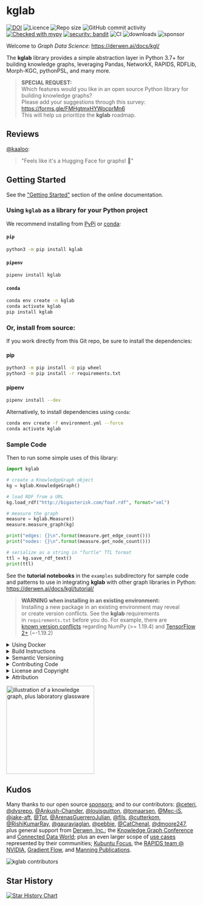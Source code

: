 # kglab

[![DOI](https://zenodo.org/badge/DOI/10.5281/zenodo.6360664.svg)](https://doi.org/10.5281/zenodo.6360664)
![Licence](https://img.shields.io/github/license/DerwenAI/kglab)
![Repo size](https://img.shields.io/github/repo-size/DerwenAI/kglab)
![GitHub commit activity](https://img.shields.io/github/commit-activity/w/DerwenAI/kglab?style=plastic)
[![Checked with mypy](http://www.mypy-lang.org/static/mypy_badge.svg)](http://mypy-lang.org/)
[![security: bandit](https://img.shields.io/badge/security-bandit-yellow.svg)](https://github.com/PyCQA/bandit)
![CI](https://github.com/DerwenAI/kglab/workflows/CI/badge.svg)
![downloads](https://img.shields.io/pypi/dm/kglab)
![sponsor](https://img.shields.io/github/sponsors/ceteri)


Welcome to *Graph Data Science*:
<https://derwen.ai/docs/kgl/>

The **kglab** library provides a simple abstraction layer in Python 3.7+
for building knowledge graphs, leveraging Pandas, NetworkX, RAPIDS, RDFLib,
Morph-KGC, pythonPSL, and many more.

> **SPECIAL REQUEST:**  
> Which features would you like in an open source Python library for building knowledge graphs?  
> Please add your suggestions through this survey:  
> https://forms.gle/FMHgtmxHYWocprMn6  
> This will help us prioritize the **kglab** roadmap.


## Reviews

[@kaaloo](https://github.com/kaaloo): 
> "Feels like it's a Hugging Face for graphs! 🤯"


## Getting Started

See the ["Getting Started"](https://derwen.ai/docs/kgl/start/)
section of the online documentation.


### Using `kglab` as a library for your Python project

We recommend installing from [PyPi](https://pypi.python.org/pypi/kglab) or [conda](https://anaconda.org/anaconda/conda):

#### `pip`

```bash
python3 -m pip install kglab
```

#### `pipenv`

```bash
pipenv install kglab
```

#### `conda`
```bash
conda env create -n kglab
conda activate kglab
pip install kglab
```

### Or, install from source:

If you work directly from this Git repo, be sure to install the 
dependencies:

#### pip

```bash
python3 -m pip install -U pip wheel
python3 -m pip install -r requirements.txt
```

#### pipenv

```bash
pipenv install --dev
```

Alternatively, to install dependencies using `conda`:

```bash
conda env create -f environment.yml --force
conda activate kglab
```

### Sample Code

Then to run some simple uses of this library:

```python
import kglab

# create a KnowledgeGraph object
kg = kglab.KnowledgeGraph()

# load RDF from a URL
kg.load_rdf("http://bigasterisk.com/foaf.rdf", format="xml")

# measure the graph
measure = kglab.Measure()
measure.measure_graph(kg)

print("edges: {}\n".format(measure.get_edge_count()))
print("nodes: {}\n".format(measure.get_node_count()))

# serialize as a string in "Turtle" TTL format
ttl = kg.save_rdf_text()
print(ttl)
```

See the **tutorial notebooks** in the `examples` subdirectory for
sample code and patterns to use in integrating **kglab** with other
graph libraries in Python:
<https://derwen.ai/docs/kgl/tutorial/>


> **WARNING when installing in an existing environment:**  
> Installing a new package in an existing environment may reveal  
> or create version conflicts. See the **kglab** requirements  
> in `requirements.txt` before you do. For example, there are  
> [known version conflicts](https://github.com/DerwenAI/kglab/issues/160) regarding NumPy (>= 1.19.4) and [TensorFlow 2+](https://github.com/tensorflow/tensorflow/blob/master/tensorflow/tools/pip_package/setup.py) (~-1.19.2)


<details>
  <summary>Using Docker</summary>

For a simple approach to running the tutorials, see use of _docker compose_:
<https://derwen.ai/docs/kgl/tutorial/#use-docker-compose>

Also, container images for each release are available on DockerHub:
<https://hub.docker.com/repository/docker/derwenai/kglab>

To build a container image and run it for the tutorials:

```bash
docker build --pull --rm -f "docker/Dockerfile" -t kglab:latest .
docker run -p 8888:8888 -it kglab
```

To build and run a container image for testing:

```bash
docker build --pull --rm -f "docker/testsuite.Dockerfile" -t kglabtest:latest .
docker run --rm -it kglabtest
```
</details>


<details>
  <summary>Build Instructions</summary>

<strong>
Note: unless you are contributing code and updates,
in most use cases won't need to build this package locally.
</strong>

Instead, simply install from
[PyPi](https://pypi.python.org/pypi/kglab)
or use [Conda](https://docs.conda.io/).

To set up the build environment locally, see the 
["Build Instructions"](https://derwen.ai/docs/kgl/build/)
section of the online documentation.
</details>


<details>
  <summary>Semantic Versioning</summary>

Before <strong>kglab</strong> reaches release <code>v1.0.0</code> the 
types and classes may undergo substantial changes and the project is 
not guaranteed to have a consistent API.

Even so, we'll try to minimize breaking changes.
We'll also be sure to provide careful notes.

See:
[changelog.txt](https://github.com/DerwenAI/kglab/blob/main/changelog.txt)
</details>


<details>
  <summary>Contributing Code</summary>

We welcome people getting involved as contributors to this open source
project!

For detailed instructions please see:
[CONTRIBUTING.md](https://github.com/DerwenAI/kglab/blob/main/CONTRIBUTING.md)
</details>


<details>
  <summary>License and Copyright</summary>

Source code for **kglab** plus its logo, documentation, and examples
have an [MIT license](https://spdx.org/licenses/MIT.html) which is
succinct and simplifies use in commercial applications.

All materials herein are Copyright &copy; 2020-2023 Derwen, Inc.
</details>


<details>
  <summary>Attribution</summary>
Please use the following BibTeX entry for citing **kglab** if you use
it in your research or software.
Citations are helpful for the continued development and maintenance of
this library.

```bibtex
@software{kglab,
  author = {Paco Nathan},
  title = {{kglab: a simple abstraction layer in Python for building knowledge graphs}},
  year = 2020,
  publisher = {Derwen},
  doi = {10.5281/zenodo.6360664},
  url = {https://github.com/DerwenAI/kglab}
}
```
</details>


<img
 alt="illustration of a knowledge graph, plus laboratory glassware"
 src="https://raw.githubusercontent.com/DerwenAI/kglab/main/docs/assets/logo.png"
 width="231"
/>


## Kudos

Many thanks to our open source [sponsors](https://github.com/sponsors/ceteri);
and to our contributors:
[@ceteri](https://github.com/ceteri),
[@dvsrepo](https://github.com/dvsrepo),
[@Ankush-Chander](https://github.com/Ankush-Chander),
[@louisguitton](https://github.com/louisguitton),
[@tomaarsen](https://github.com/tomaarsen),
[@Mec-iS](https://github.com/Mec-iS),
[@jake-aft](https://github.com/jake-aft),
[@Tpt](https://github.com/Tpt),
[@ArenasGuerreroJulian](https://github.com/ArenasGuerreroJulian),
[@fils](https://github.com/fils),
[@cutterkom](https://github.com/cutterkom),
[@RishiKumarRay](https://github.com/RishiKumarRay),
[@gauravjaglan](https://github.com/gauravjaglan),
[@pebbie](https://github.com/pebbie),
[@CatChenal](https://github.com/CatChenal),
[@dmoore247](https://github.com/dmoore247),
plus general support from [Derwen, Inc.](https://derwen.ai/);
the [Knowledge Graph Conference](https://www.knowledgegraph.tech/)
and [Connected Data World](https://connected-data.world/);
plus an even larger scope of [use cases](https://derwen.ai/docs/kgl/use_case/)
represented by their communities;
[Kubuntu Focus](https://kfocus.org/),
the [RAPIDS team @ NVIDIA](https://rapids.ai/),
[Gradient Flow](https://gradientflow.com/),
and
[Manning Publications](https://www.manning.com/).

<img
 alt="kglab contributors"
 src="https://contributors-img.web.app/image?repo=derwenai/kglab"
/>


## Star History

[![Star History Chart](https://api.star-history.com/svg?repos=derwenai/kglab&type=Date)](https://star-history.com/#derwenai/kglab&Date)
